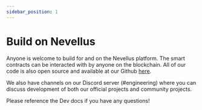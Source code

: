 ```yaml
---
sidebar_position: 1
---
```


# Build on Nevellus

Anyone is welcome to build for and on the Nevellus platform. The smart contracts can be interacted with by anyone on the blockchain. All of our code is also open source and available at our Github [here](https://github.com/nevellusdex).

We also have channels on our Discord server (#engineering) where you can discuss development of both our official projects and community projects.

Please reference the Dev docs if you have any questions!
